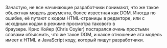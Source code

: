 Зачастую, не все начинающие разработчики понимают, что же такое объектная 
модель документа, более известная как DOM. Иногда по ошибке, её путают с кодом 
HTML-страницы в редакторе, или с исходным кодом в режиме просмотра такового в  
браузере. Крис Койер (Chris Coyier) постарался *очень* простыми словами 
объяснить, что же такое DOM, и какое отношение эта модель имеет к HTML и 
JavaScript коду, который пишут разработчики.
